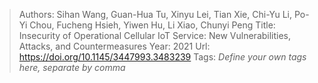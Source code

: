 > Authors: Sihan Wang, Guan-Hua Tu, Xinyu Lei, Tian Xie, Chi-Yu Li, Po-Yi Chou, Fucheng Hsieh, Yiwen Hu, Li Xiao, Chunyi Peng
> Title: Insecurity of Operational Cellular IoT Service: New Vulnerabilities, Attacks, and Countermeasures
> Year: 2021
> Url: https://doi.org/10.1145/3447993.3483239
> Tags: *Define your own tags here, separate by comma*